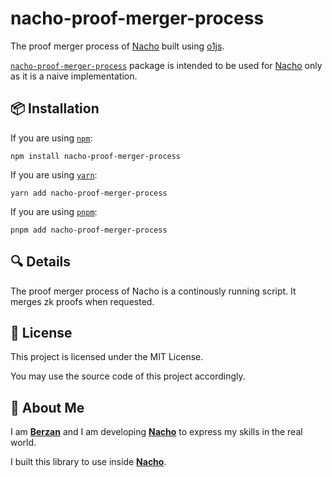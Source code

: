 # nacho-proof-merger-process

The proof merger process of [Nacho](https://github.com/berzanorg/nacho) built using [o1js](https://www.npmjs.com/package/o1js).

[`nacho-proof-merger-process`](https://www.npmjs.com/package/nacho-proof-merger-process) package is intended to be used for [Nacho](https://github.com/berzanorg/nacho) only as it is a naive implementation.

## 📦 Installation

If you are using [`npm`](https://docs.npmjs.com/cli/):

```shell
npm install nacho-proof-merger-process
```

If you are using [`yarn`](https://classic.yarnpkg.com/lang/en/docs/cli/):

```shell
yarn add nacho-proof-merger-process
```

If you are using [`pnpm`](https://pnpm.io/pnpm-cli):

```shell
pnpm add nacho-proof-merger-process
```

## 🔍 Details

The proof merger process of Nacho is a continously running script.
It merges zk proofs when requested.

## 📝 License

This project is licensed under the MIT License.

You may use the source code of this project accordingly.

## 👤 About Me

I am [**Berzan**](https://berzan.org/) and I am developing [**Nacho**](https://nacho.finance/) to express my skills in the real world.

I built this library to use inside [**Nacho**](https://nacho.finance/).
